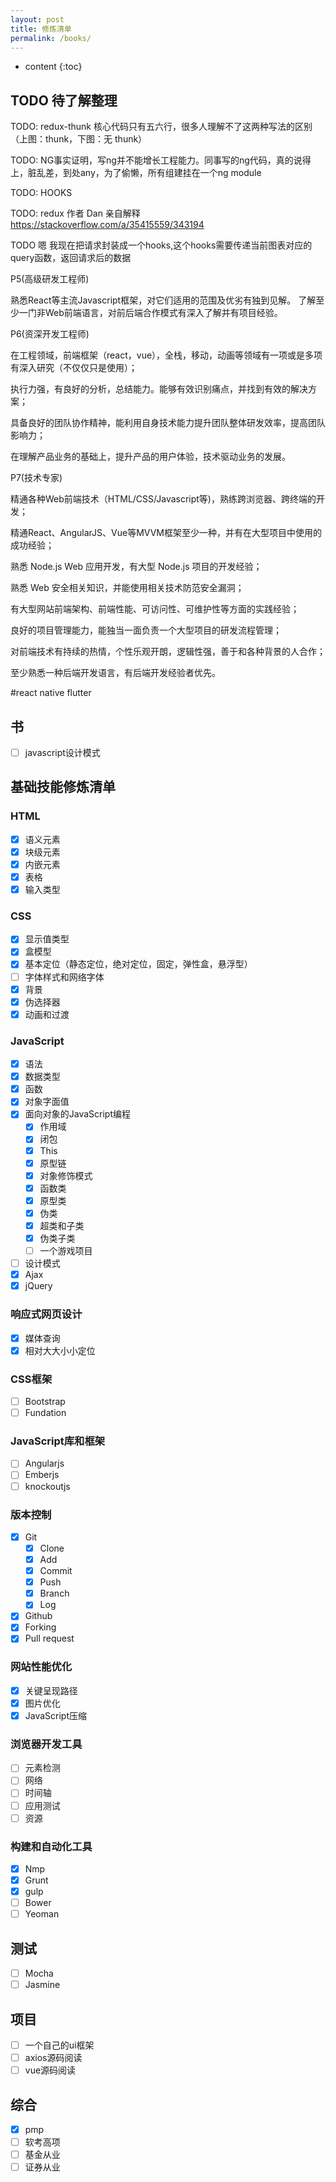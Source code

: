 ```yaml
---
layout: post
title: 修炼清单
permalink: /books/
---
```


* content
{:toc}

## TODO 待了解整理

TODO: redux-thunk 核心代码只有五六行，很多人理解不了这两种写法的区别（上图：thunk，下图：无 thunk）

TODO: NG事实证明，写ng并不能增长工程能力。同事写的ng代码，真的说得上，脏乱差，到处any，为了偷懒，所有组建挂在一个ng module

TODO: HOOKS

TODO: redux 作者 Dan 亲自解释 <https://stackoverflow.com/a/35415559/343194>

TODO 嗯 我现在把请求封装成一个hooks,这个hooks需要传递当前图表对应的query函数，返回请求后的数据

P5(高级研发工程师)

熟悉React等主流Javascript框架，对它们适用的范围及优劣有独到见解。
了解至少一门非Web前端语言，对前后端合作模式有深入了解并有项目经验。

P6(资深开发工程师)

 在工程领域，前端框架（react，vue），全栈，移动，动画等领域有一项或是多项有深入研究（不仅仅只是使用）；

 执行力强，有良好的分析，总结能力。能够有效识别痛点，并找到有效的解决方案；

 具备良好的团队协作精神，能利用自身技术能力提升团队整体研发效率，提高团队影响力；

在理解产品业务的基础上，提升产品的用户体验，技术驱动业务的发展。

P7(技术专家)

 精通各种Web前端技术（HTML/CSS/Javascript等)，熟练跨浏览器、跨终端的开发；

 精通React、AngularJS、Vue等MVVM框架至少一种，并有在大型项目中使用的成功经验；

 熟悉 Node.js Web 应用开发，有大型 Node.js 项目的开发经验；

 熟悉 Web 安全相关知识，并能使用相关技术防范安全漏洞；

有大型网站前端架构、前端性能、可访问性、可维护性等方面的实践经验；

 良好的项目管理能力，能独当一面负责一个大型项目的研发流程管理；

对前端技术有持续的热情，个性乐观开朗，逻辑性强，善于和各种背景的人合作；

 至少熟悉一种后端开发语言，有后端开发经验者优先。

 #react native flutter

## 书

- [ ] javascript设计模式

## 基础技能修炼清单

### HTML

- [x] 语义元素
- [x] 块级元素
- [x] 内嵌元素
- [x] 表格
- [x] 输入类型

### CSS

- [x] 显示值类型
- [x] 盒模型
- [x] 基本定位（静态定位，绝对定位，固定，弹性盒，悬浮型）
- [ ] 字体样式和网络字体
- [x] 背景
- [x] 伪选择器
- [x] 动画和过渡

### JavaScript

- [x] 语法
- [x] 数据类型
- [x] 函数
- [x] 对象字面值
- [x] 面向对象的JavaScript编程
  - [x] 作用域
  - [x] 闭包
  - [x] This
  - [x] 原型链
  - [x] 对象修饰模式
  - [x] 函数类
  - [x] 原型类
  - [x] 伪类
  - [x] 超类和子类
  - [x] 伪类子类
  - [ ] 一个游戏项目
- [ ] 设计模式
- [x] Ajax
- [x] jQuery

### 响应式网页设计

- [x] 媒体查询
- [x] 相对大大小小定位

### CSS框架

- [ ] Bootstrap
- [ ] Fundation

### JavaScript库和框架

- [ ] Angularjs
- [ ] Emberjs
- [ ] knockoutjs

### 版本控制

- [x] Git
  - [x] Clone
  - [x] Add
  - [x] Commit
  - [x] Push
  - [x] Branch
  - [x] Log
- [x] Github
- [x] Forking
- [x] Pull request

### 网站性能优化

- [x] 关键呈现路径
- [x] 图片优化
- [x] JavaScript压缩

### 浏览器开发工具

- [ ] 元素检测
- [ ] 网络
- [ ] 时间轴
- [ ] 应用测试
- [ ] 资源

### 构建和自动化工具

- [x] Nmp
- [x] Grunt
- [x] gulp
- [ ] Bower
- [ ] Yeoman

## 测试

- [ ] Mocha
- [ ] Jasmine

## 项目

- [ ] 一个自己的ui框架
- [ ] axios源码阅读
- [ ] vue源码阅读

## 综合

- [x] pmp
- [ ] 软考高项
- [ ] 基金从业
- [ ] 证券从业
